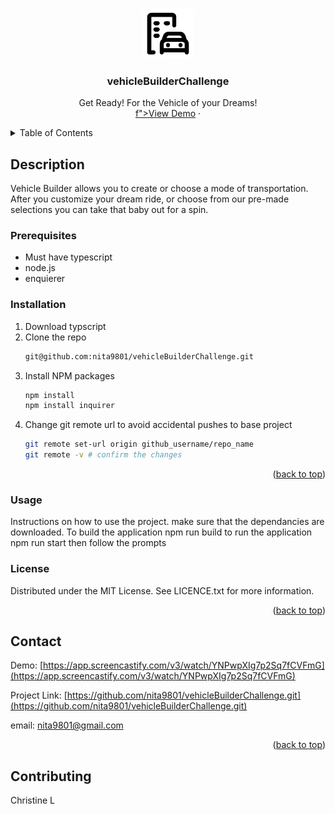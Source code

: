 <a id="readme-top"></a>

<!-- PROJECT LOGO -->
<br />
<div align="center">
  <a href="https://github.com/nita9801/vehicleBuilderChallenge.git">
    <img src="assets\vehicle builder.png" alt="Logo" width="80" height="80">
  </a>

<h3 align="center">vehicleBuilderChallenge</h3>

  <p align="center">
   Get Ready! For the Vehicle of your Dreams!
    <br />
    <a href="assets\Untitled Video March 13, 2025 9_24 PM.webm" width="640" height="480">f">View Demo</a>
    &middot;
  </p>
</div>

<!-- TABLE OF CONTENTS -->
<details>
  <summary>Table of Contents</summary>
  <ol>
    <li>
      <a href="#Description">Description</a>
    </li>
    <li>
      <<a href="#prerequisites">Prerequisites</a>
      <ul>
        <li><a href="#installation">Installation</a></li> 
      </ul>
    </li>
    <li><a href="#usage">Usage</a></li>
    <li><a href="#contributing">Contributing</a></li>
    <li><a href="#license">License</a></li>
    <li><a href="#contact">Contact</a></li>
  </ol>
</details>

## Description
Vehicle Builder allows you to create or choose a mode of transportation. After you customize your dream ride, or choose from our pre-made selections 
you can take that baby out for a spin.

### Prerequisites
* Must have typescript
*  node.js
*  enquierer

### Installation

1. Download typscript
2. Clone the repo
   ```sh
   git@github.com:nita9801/vehicleBuilderChallenge.git
   ```
3. Install NPM packages
   ```sh
   npm install
   npm install inquirer
   ```
4. Change git remote url to avoid accidental pushes to base project
   ```sh
   git remote set-url origin github_username/repo_name
   git remote -v # confirm the changes
   ```
<p align="right">(<a href="#readme-top">back to top</a>)</p>
<!-- Usage -->

### Usage

Instructions on how to use the project.
 make sure that the dependancies are downloaded. 
 To build the application
 npm run build
 to run the application 
 npm run start
 then follow the prompts
<!-- LICENSE -->

### License

Distributed under the MIT License. See LICENCE.txt for more information.

<p align="right">(<a href="#readme-top">back to top</a>)</p>

<!-- CONTACT -->

## Contact
Demo: [https://app.screencastify.com/v3/watch/YNPwpXIg7p2Sq7fCVFmG](https://app.screencastify.com/v3/watch/YNPwpXIg7p2Sq7fCVFmG)

Project Link: [https://github.com/nita9801/vehicleBuilderChallenge.git](https://github.com/nita9801/vehicleBuilderChallenge.git)

email: [nita9801@gmail.com](nita9801@gmail.com)

<p align="right">(<a href="#readme-top">back to top</a>)</p>

## Contributing
 Christine L
 


